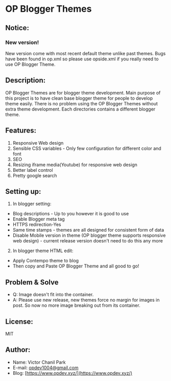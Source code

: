 # OP Blogger Themes

## Notice:
### New version!
New version come with most recent default theme unlike past themes. Bugs have been found in op.xml so please use opside.xml if you really need to use OP Blogger Theme.

## Description:
OP Blogger Themes are for blogger theme development.
Main purpose of this project is to have clean base blogger theme for people to develop theme easily.
There is no problem using the OP Blogger Themes without extra theme development.
Each directories contains a different blogger theme.

## Features:
1. Responsive Web design
2. Sensible CSS variables - Only few configuration for different color and font
3. SEO
4. Resizing iframe media(Youtube) for responsive web design
5. Better label control
6. Pretty google search

## Setting up:
1. In blogger setting:
  * Blog descriptions - Up to you however it is good to use
  * Enable Blogger meta tag
  * HTTPS redirection-Yes
  * Same time stamps - themes are all designed for consistent form of data
  * Disable Mobile version in theme (OP blogger theme supports responsive web design) - current release version doesn't need to do this any more

2. In blogger theme HTML edit:
  * Apply Contempo theme to blog
  * Then copy and Paste OP Blogger Theme and all good to go!

## Problem & Solve
 * Q: Image doesn't fit into the container.
 * A: Please use new release, new themes force no margin for images in post. So now no more image breaking out from its container.


## License:
MIT

## Author:
* Name: Victor Chanil Park
* E-mail: opdev1004@gmail.com
* Blog: [https://www.opdev.xyz/](https://www.opdev.xyz/)
